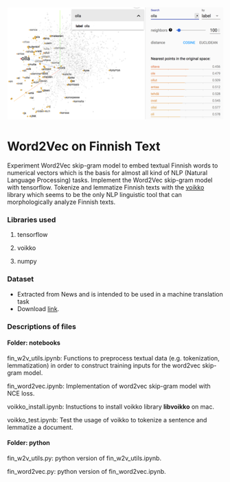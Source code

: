 # ![Word2VecFin](notebooks/w2v_model.png)
# Word2Vec on Finnish Text

Experiment Word2Vec skip-gram model to embed textual Finnish words to numerical vectors which is the basis for almost all kind of NLP (Natural Language Processing) tasks. Implement the Word2Vec skip-gram model with tensorflow. Tokenize and lemmatize Finnish texts with the [voikko](https://voikko.puimula.org/) library which seems to be the only NLP linguistic tool that can morphologically analyze Finnish texts.

### Libraries used

1. tensorflow

2. voikko

3. numpy

### Dataset
* Extracted from News and is intended to be used in a machine translation task
* Download [link](http://statmt.org/wmt17/translation-task.html#download).


### Descriptions of files

#### Folder: notebooks

fin_w2v_utils.ipynb: Functions to preprocess textual data (e.g. tokenization, lemmatization) in order to construct training inputs for the word2vec skip-gram model.

fin_word2vec.ipynb: Implementation of word2vec skip-gram model with NCE loss.

voikko_install.ipynb: Instuctions to install voikko library **libvoikko** on mac.

voikko_test.ipynb: Test the usage of voikko to tokenize a sentence and lemmatize a document.

#### Folder: python

fin_w2v_utils.py: python version of fin_w2v_utils.ipynb.

fin_word2vec.py: python version of fin_word2vec.ipynb.
